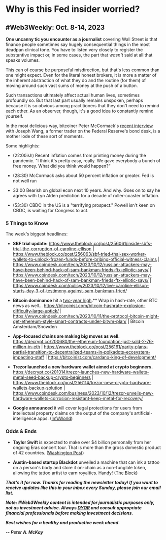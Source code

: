 # Why is this Fed insider worried?
## #Web3Weekly: Oct. 8-14, 2023

<!--

![A hand holding dollars on fire.](https://images.unsplash.com/photo-1554672723-b208dc85134f?ixlib=rb-4.0.3&ixid=M3wxMjA3fDB8MHxwaG90by1wYWdlfHx8fGVufDB8fHx8fA%3D%3D&auto=format&fit=crop&w=3540&q=80)
*Photo by JP Valery via Unsplash*

Lead item: Keep it to ~400 words!

-->

**One uncanny tic you encounter as a journalist** covering Wall Street is that finance people sometimes say hugely consequential things in the most deadpan clinical tone. You have to listen very closely to register the substantive impact or, in some cases, the part that *wasn't* said at all that speaks volumes.

This can of course be purposeful misdirection, but that's less common than one might expect. Even for the literal honest brokers, it is more a matter of the inherent abstraction of what they do and the routine (for them) of moving around such vast sums of money at the push of a button.

Such transactions ultimately affect actual human lives, sometimes profoundly so. But that last part usually remains unspoken, perhaps because it is so obvious among practitioners that they don't need to remind each other. As an observer, though, it's a good idea to constantly remind yourself.

In the most delicious way, bitcoiner Peter McCormack's [recent interview](https://www.youtube.com/watch?v=Si-6BSNXedc) with Joseph Wang, a former trader on the Federal Reserve's bond desk, is a mother lode of these sort of moments.

<!-- Embed or link video at https://www.youtube.com/watch?v=Si-6BSNXedc -->

Some highlights:

- (22:00ish) Recent inflation comes from printing money during the pandemic. "I think it's pretty easy, really. We gave everybody a bunch of free money. What did you think would happen?"

- (28:30) McCormack asks about 50 percent inflation or greater. Fed is not well run

- 33:00 Bearish on global econ next 10 years. And why. Goes on to say he agrees with Lyn Alden prediction for a decade of roller-coaster inflation.

- (53:30) CBDC in the US is a "terrifying prospect." Powell isn't keen on CBDC, is waiting for Congress to act.

<!--  

- (47:25) But we do need it in some form. Solved a real problem.

Other timestamps...

(10:20) Discussion of what it means for the Fed to raise or lower official interest rates and how that works.

-->

<!-- Link to book and website https://fedguy.com/ -->

### 5 Things to Know

The week's biggest headlines:

- **SBF trial update:** https://www.theblock.co/post/256061/inside-sbfs-trial-the-corruption-of-caroline-ellison | https://www.theblock.co/post/256063/sbf-tried-thai-sex-worker-wallets-to-unlock-frozen-funds-before-bribing-official-witness-claims | https://www.coindesk.com/tech/2023/10/12/russian-attackers-may-have-been-behind-hack-of-sam-bankman-frieds-ftx-elliptic-says/ | https://www.coindesk.com/tech/2023/10/12/russian-attackers-may-have-been-behind-hack-of-sam-bankman-frieds-ftx-elliptic-says/ | https://www.coindesk.com/policy/2023/10/12/live-caroline-ellison-starts-day-3-of-testimony-against-sam-bankman-fried/

- **Bitcoin dominance** hit a [two-year high]()<!-- Need link-->.** Wrap in hash-rate, other BTC news as well... https://bitcoinist.com/bitcoin-hashrate-explosion-difficulty-large-uptick/ | https://www.coindesk.com/tech/2023/10/11/the-protocol-bitcoin-might-get-ethereum-style-smart-contracts-under-bitvm-plan/ | Bitcoin Amsterdam/Snowden

- **App-focused chains are making big moves as well.** https://decrypt.co/200680/the-ethereum-foundation-just-sold-2-76-million-in-eth | https://www.theblock.co/post/256161/parity-plans-partial-transition-to-decentralized-teams-in-polkadots-ecosystem-impacting-staff | https://bitcoinist.com/cardano-king-of-development/

- **Trezor launched a new hardware wallet aimed at crypto beginners.** https://decrypt.co/201014/trezor-launches-new-hardware-wallets-metal-seed-backup-crypto-beginners | https://www.theblock.co/post/256114/trezor-new-crypto-hardware-wallets-backup-solution | https://www.coindesk.com/business/2023/10/12/trezor-unveils-new-hardware-wallets-corrosion-resistant-keep-metal-for-recovery/

- **Google announced** it will cover legal protections for users from intellectual property claims on the output of the company's artificial-intelligence apps. ([InfoWorld](https://www.infoworld.com/article/3708631/google-indemnifies-generative-ai-customers-over-ip-rights-claims.html#tk.rss_all)) <!-- Wording is clunky. Re-wor... -->

### Odds & Ends

- **Taylor Swift** is expected to make over $4 billion personally from her ongoing Eras concert tour. That is more than the gross domestic product of 42 countries. ([Washington Post](https://www.washingtonpost.com/business/2023/10/13/taylor-swift-eras-tour-money-jobs/))

- **Austin-based startup Blackdot** unveiled a machine that can ink a tattoo on a person's body and store it on-chain as a non-fungible token, allowing the tattoo artist to earn royalties. Handy! ([The Block](https://www.theblock.co/post/256032/new-tattoo-machine-can-ink-your-arm-with-nft-from-blockchain-allowing-artists-to-collect-royalties))

<!-- Boilerplate needs re-working. This is version from last week... -->

_**That's it for now. Thanks for reading the newsletter today! If you want to receive updates like this in your inbox every Sunday, please join our email list.**_

_**Note: #Web3Weekly content is intended for journalistic purposes only, not as investment advice. Always [DYOR](https://www.urbandictionary.com/define.php?term=DYOR) and consult appropriate financial professionals before making investment decisions.**_

_**Best wishes for a healthy and productive week ahead.**_  

_**-- Peter A. McKay**_  
